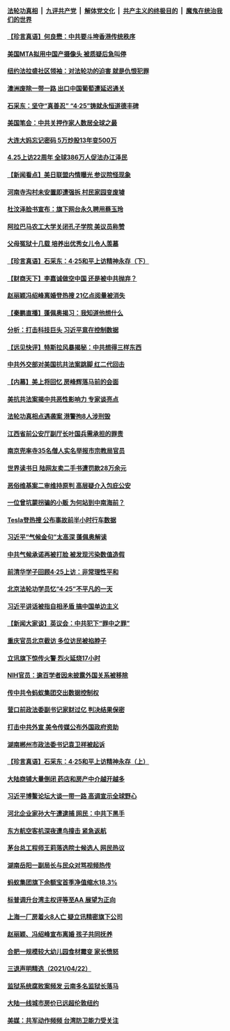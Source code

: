 ####  [法轮功真相](../../../../basic/blob/master/README.md?t=04241532) &nbsp;|&nbsp; [九评共产党](../../../../9ping.md/blob/master/README.md?t=04241532) &nbsp;|&nbsp; [解体党文化](../../../../jtdwh.md/blob/master/README.md?t=04241532)  &nbsp;|&nbsp; [共产主义的终极目的](../../../../gczydzjmd.md/blob/master/README.md?t=04241532) &nbsp;|&nbsp; [魔鬼在统治我们的世界](../../../../mgztzwmdsj.md/blob/master/README.md?t=04241532) 

#### [【珍言真语】何良懋：中共要斗垮香港传统秩序](../pages/nsc413/n12902079.md?t=04241532) 

#### [美国MTA拟用中国产摄像头 被质疑后急叫停](../pages/nsc413/n12901979.md?t=04241532) 

#### [纽约法拉盛社区领袖：对法轮功的迫害 就是仇恨犯罪](../pages/nsc413/n12901973.md?t=04241532) 

#### [澳洲废除一带一路 出口中国葡萄遭延迟通关](../pages/nsc413/n12901869.md?t=04241532) 

#### [石采东：坚守“真善忍” “4·25”铸就永恒道德丰碑](../pages/nsc413/n12901884.md?t=04241532) 

#### [美国笔会：中共关押作家人数居全球之最](../pages/nsc413/n12901918.md?t=04241532) 

#### [大连大妈忘记密码 5万炒股13年变500万](../pages/nsc413/n12901715.md?t=04241532) 

#### [4.25上访22周年 全球386万人促法办江泽民](../pages/nsc413/n12900410.md?t=04241532) 


#### [【新闻看点】美日联盟内情曝光 参议院怪现象](../pages/nsc413/n12901170.md?t=04241532) 

#### [河南寺沟村未安置即遭强拆 村民家园变废墟](../pages/nsc413/n12901579.md?t=04241532) 

#### [杜汶泽脸书宣布：旗下网台永久聘用蔡玉玲](../pages/nsc413/n12901477.md?t=04241532) 

#### [阿拉巴马农工大学关闭孔子学院 美议员称赞](../pages/nsc413/n12901561.md?t=04241532) 

#### [父母冤狱十几载 培养出优秀女儿令人羡慕](../pages/nsc413/n12901431.md?t=04241532) 

#### [【珍言真语】石采东：4·25和平上访精神永存（下）](../pages/nsc413/n12900660.md?t=04241532) 

#### [【财商天下】李嘉诚做空中国 还是被中共抛弃？](../pages/nsc413/n12901125.md?t=04241532) 

#### [赵丽颖冯绍峰离婚登热搜 21亿点阅量被消失](../pages/nsc413/n12901216.md?t=04241532) 

#### [【秦鹏直播】蓬佩奥揭习：我知道他想什么](../pages/nsc413/n12901540.md?t=04241532) 

#### [分析：打击科技巨头 习近平意在控制数据](../pages/nsc413/n12901112.md?t=04241532) 

#### [【远见快评】特斯拉风暴揭秘：中共想得三样东西](../pages/nsc413/n12901519.md?t=04241532) 

#### [中共外交部对美国抗共法案跳脚 红二代回击](../pages/nsc413/n12901485.md?t=04241532) 

#### [【内幕】美上将回忆 房峰辉落马前的会面](../pages/nsc413/n12901440.md?t=04241532) 

#### [美抗共法案揭中共恶性影响力 专家谈亮点](../pages/nsc413/n12901392.md?t=04241532) 

#### [法轮功真相点遇袭案 港警拘8人涉刑毁](../pages/nsc413/n12901363.md?t=04241532) 

#### [江西省前公安厅副厅长叶国兵需承担的罪责](../pages/nsc413/n12900366.md?t=04241532) 

#### [南京兜率寺35名僧人实名举报市宗教局官员](../pages/nsc413/n12901073.md?t=04241532) 

#### [世界读书日 陆网友卖二手书遭罚款28万余元](../pages/nsc413/n12901000.md?t=04241532) 

#### [恶俗维基案二审维持原判 高层疑介入包庇公安](../pages/nsc413/n12901236.md?t=04241532) 

#### [一位曾坑蒙拐骗的小贩 为何站到中南海前？](../pages/nsc413/n12900216.md?t=04241532) 

#### [Tesla登热搜 公布事故前半小时行车数据](../pages/nsc413/n12900832.md?t=04241532) 

#### [习近平“气候金句”太高深 蓬佩奥解读](../pages/nsc413/n12900990.md?t=04241532) 

#### [中共气候承诺再被打脸 被发现污染数值造假](../pages/nsc413/n12900385.md?t=04241532) 

#### [前清华学子回顾4·25上访：非常理性平和](../pages/nsc413/n12899661.md?t=04241532) 

#### [北京法轮功学员忆“4·25”不平凡的一天](../pages/nsc413/n12900181.md?t=04241532) 

#### [习近平讲话被指自相矛盾 搞中国单边主义](../pages/nsc413/n12900904.md?t=04241532) 

#### [【新闻大家谈】英议会：中共犯下“罪中之罪”](../pages/nsc413/n12900584.md?t=04241532) 

#### [重庆官员北京截访 多位访民被掐脖子](../pages/nsc413/n12899856.md?t=04241532) 

#### [立讯旗下惊传火警 烈火延烧17小时](../pages/nsc413/n12900616.md?t=04241532) 

#### [NIH官员：逾百学者因未披露外国关系被移除](../pages/nsc413/n12900573.md?t=04241532) 

#### [传中共令蚂蚁集团交出数据控制权](../pages/nsc413/n12900261.md?t=04241532) 

#### [营口前政法委副书记家财过亿 判决结果保密](../pages/nsc413/n12900260.md?t=04241532) 

#### [打击中共外宣 美令传媒公布外国政府资助](../pages/nsc413/n12900339.md?t=04241532) 

#### [湖南郴州市政法委书记袁卫祥被起诉](../pages/nsc413/n12900150.md?t=04241532) 

#### [【珍言真语】石采东：4·25和平上访精神永存（上）](../pages/nsc413/n12899418.md?t=04241532) 

#### [大陆商铺大量倒闭 药店和房产中介越开越多](../pages/nsc413/n12899979.md?t=04241532) 

#### [习近平博鳌论坛大谈一带一路 高调宣示全球野心](../pages/nsc413/n12900286.md?t=04241532) 

#### [河北企业家孙大午遭逮捕 网民：中共下黑手](../pages/nsc413/n12899943.md?t=04241532) 

#### [东方航空客机深夜遭鸟撞击 紧急返航](../pages/nsc413/n12900070.md?t=04241532) 

#### [茅台总工程师王莉落选院士候选人 网民热议](../pages/nsc413/n12899666.md?t=04241532) 

#### [湖南岳阳一副局长与民众对骂视频热传](../pages/nsc413/n12899665.md?t=04241532) 

#### [蚂蚁集团旗下余额宝首季净值缩水18.3%](../pages/nsc413/n12899946.md?t=04241532) 

#### [标普调升台湾主权评等至AA 展望为正向](../pages/nsc413/n12899669.md?t=04241532) 

#### [上海一厂房着火8人亡 疑立讯精密旗下公司](../pages/nsc413/n12899438.md?t=04241532) 

#### [赵丽颖、冯绍峰宣布离婚 孩子共同抚养](../pages/nsc413/n12899738.md?t=04241532) 

#### [合肥一规模较大幼儿园食材霉变 家长愤怒](../pages/nsc413/n12899505.md?t=04241532) 

#### [三退声明精选（2021/04/22）](../pages/nsc413/n12899795.md?t=04241532) 

#### [监狱系统腐败案频发 云南多名监狱长落马](../pages/nsc413/n12899506.md?t=04241532) 

#### [大陆一线城市房价已远超伦敦纽约](../pages/nsc413/n12899169.md?t=04241532) 

#### [美媒：共军动作频频 台湾防卫能力受关注](../pages/nsc413/n12899389.md?t=04241532) 


